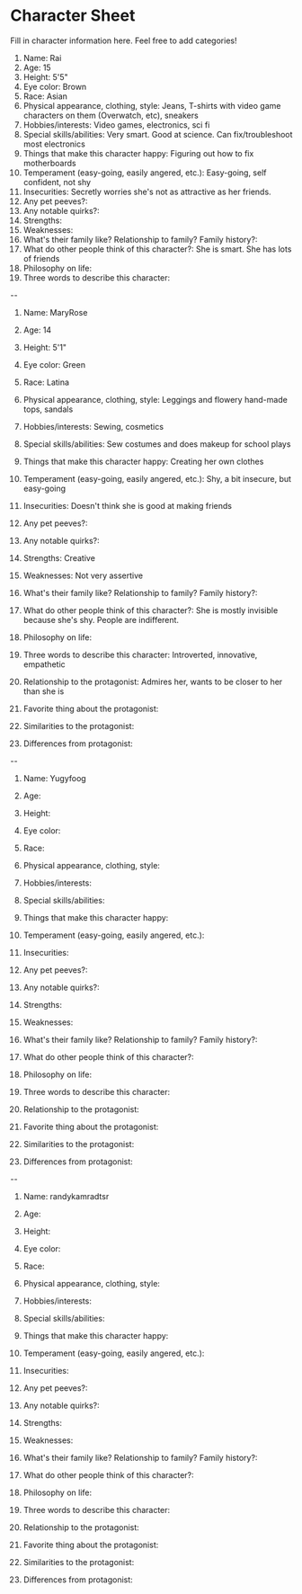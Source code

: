 # Character Sheet

Fill in character information here. Feel free to add categories!


1. Name: Rai
2. Age: 15
3. Height: 5'5"
4. Eye color: Brown
5. Race: Asian
6. Physical appearance, clothing, style: Jeans, T-shirts with video game characters on them (Overwatch, etc), sneakers
7. Hobbies/interests: Video games, electronics, sci fi
8. Special skills/abilities: Very smart. Good at science. Can fix/troubleshoot most electronics
9. Things that make this character happy: Figuring out how to fix motherboards
10. Temperament (easy-going, easily angered, etc.): Easy-going, self confident, not shy
11. Insecurities: Secretly worries she's not as attractive as her friends.
12. Any pet peeves?: 
13. Any notable quirks?: 
14. Strengths:
15. Weaknesses:
16. What's their family like? Relationship to family? Family history?:
17. What do other people think of this character?: She is smart. She has lots of friends
18. Philosophy on life: 
19. Three words to describe this character: 


--


1. Name: MaryRose
2. Age: 14
3. Height: 5'1"
4. Eye color: Green
5. Race: Latina
6. Physical appearance, clothing, style: Leggings and flowery hand-made tops, sandals
7. Hobbies/interests: Sewing, cosmetics
8. Special skills/abilities: Sew costumes and does makeup for school plays 
9. Things that make this character happy: Creating her own clothes
10. Temperament (easy-going, easily angered, etc.): Shy, a bit insecure, but easy-going
11. Insecurities: Doesn't think she is good at making friends
12. Any pet peeves?: 
13. Any notable quirks?:
14. Strengths: Creative
15. Weaknesses: Not very assertive 
16. What's their family like? Relationship to family? Family history?:
17. What do other people think of this character?: She is mostly invisible because she's shy. People are indifferent.
18. Philosophy on life: 
19. Three words to describe this character: Introverted, innovative, empathetic

1. Relationship to the protagonist: Admires her, wants to be closer to her than she is
2. Favorite thing about the protagonist: 
3. Similarities to the protagonist:
4. Differences from protagonist:


--


1. Name: Yugyfoog
2. Age: 
3. Height: 
4. Eye color: 
5. Race: 
6. Physical appearance, clothing, style:
7. Hobbies/interests:
8. Special skills/abilities:
9. Things that make this character happy:
10. Temperament (easy-going, easily angered, etc.):
11. Insecurities:
12. Any pet peeves?:
13. Any notable quirks?:
14. Strengths:
15. Weaknesses:
16. What's their family like? Relationship to family? Family history?:
17. What do other people think of this character?:
18. Philosophy on life:
19. Three words to describe this character:

1. Relationship to the protagonist:
2. Favorite thing about the protagonist:
3. Similarities to the protagonist:
4. Differences from protagonist:


--


1. Name: randykamradtsr
2. Age: 
3. Height: 
4. Eye color: 
5. Race: 
6. Physical appearance, clothing, style:
7. Hobbies/interests:
8. Special skills/abilities:
9. Things that make this character happy:
10. Temperament (easy-going, easily angered, etc.):
11. Insecurities:
12. Any pet peeves?:
13. Any notable quirks?:
14. Strengths:
15. Weaknesses:
16. What's their family like? Relationship to family? Family history?:
17. What do other people think of this character?:
18. Philosophy on life:
19. Three words to describe this character:

1. Relationship to the protagonist:
2. Favorite thing about the protagonist:
3. Similarities to the protagonist:
4. Differences from protagonist:

